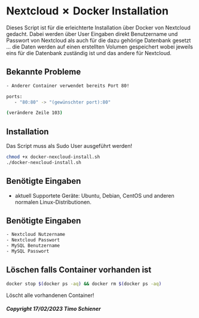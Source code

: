# Nextcloud ✗ Docker Installation

Dieses Script ist für die erleichterte Installation über Docker von Nextcloud gedacht.
Dabei werden über User Eingaben direkt Benutzername und Passwort von Nextcloud als auch für die dazu gehörige Datenbank gesetzt ... die Daten werden auf einen erstellten Volumen gespeichert wobei jeweils eins für die Datenbank zuständig ist und das andere für Nextcloud.

## Bekannte Probleme

```bash
- Anderer Container verwendet bereits Port 80!

ports:
   - "80:80" -> "(gewünschter port):80"

(verändere Zeile 103)
```

## Installation

Das Script muss als Sudo User ausgeführt werden! 

```bash
chmod +x docker-nexcloud-install.sh
./docker-nexcloud-install.sh
```

## Benötigte Eingaben
- aktuell Supportete Geräte: Ubuntu, Debian, CentOS und anderen normalen Linux-Distributionen.

## Benötigte Eingaben

```bash
- Nextcloud Nutzername
- Nextcloud Passwort
- MySQL Benutzername
- MySQL Passwort
```

## Löschen falls Container vorhanden ist

```bash
docker stop $(docker ps -aq) && docker rm $(docker ps -aq)
```
Löscht alle vorhandenen Container!

##### Copyright 17/02/2023 Timo Schiener
